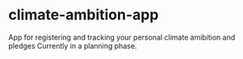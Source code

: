 # climate-ambition-app
App for registering and tracking your personal climate amibition and pledges  Currently in a planning phase. 
